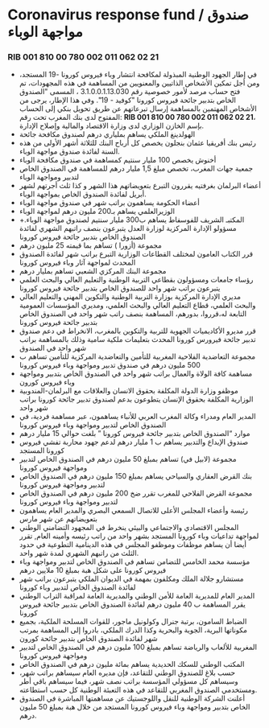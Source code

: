 # Coronavirus response fund / صندوق مواجهة الوباء
### RIB 001 810 00 780 002 011 062 02 21 
+ في إطار الجهود الوطنية المبذولة لمكافحة انتشار وباء فيروس كورونا -19 المستجد، ومن أجل تمكين الأشخاص الذاتيين والمعنويين من المساهمة في هذه المجهودات، تم فتح حساب مرصد لأمور خصوصية رقم 3.1.0.0.1.13.030 ، المسمى "الصندوق الخاص بتدبير جائحة فيروس كورونا "كوفيد - 19".
وفي هذا الإطار، يرجى من الأشخاص المهتمين بالمساهمة إرسال تبرعاتهم عن طريق تحويل بنكي إلى الحساب المفتوح لدى بنك المغرب تحت رقم: **RIB 001 810 00 780 002 011 062 02 21**، بإسم الخازن الوزاري لدى وزارة الاقتصاد والمالية وإصلاح الإدارة.
+ الهولدينغ الملكي يساهم بملياري درهم  لصندوق مكافحة جائحة
+ رئيس بنك أفريقيا عثمان بنجلون  يخصص كل أرباح البنك للثلاثة أشهر الأولى من هذه السنة لفائدة صندوق مواجهة الوباء.
+ أخنوش يخصص 100 مليار سنتيم كمساهمة في صندوق مكافحة الوباء
+  جمعية جهات المغرب، تخصص مبلغ 1,5 مليار درهم للمساهمة في الصندوق الخاص لتدبير ومواجهة الوباء
+ أعضاء البرلمان بغرفتيه يقررون التبرع بتعويضاتهم هذا الشهر و كذا ثلث أجرتهم لشهر أبريل لفائدة الصندوق الخاص بمواجهة الوباء.
+  أعضاء الحكومة يساهمون براتب شهر في صندوق مواجهة الوباء
+ الوزيرالعلمي يساهم بـ200 مليون درهم لمواجهة الوباء
+ المكتبـ الشريف للفوسفاط يساهم ب300 مليار سنتيم لصندوق مواجهة الوباء.+ مسؤولو الإدارة المركزية لوزارة العدل يتبرعون بنصف راتبهم الشهري لفائدة الصندوق الخاص بتدبير جائحة فيروس كورونا
+ مجموعة (أزورا ) تساهم بما قيمته 25 مليون درهم
+ قرر الكتاب العامون لمختلف القطاعات الوزارية التبرع براتب شهر لفائدة الصندوق المحدث لمواجهة آثار وباء فيروس كورونا
+ مجموعة البنك المركزي الشعبي تساهم بمليار درهم
+ رؤساء جامعات ومسؤولون بقطاعي التربية الوطنية والتعليم العالي والبحث العلمي يتبرعون براتب شهر واحد للصندوق الخاص بتدبير جائحة فيروس كورونا
+ مديري الإدارة المركزية بوزارة التربية الوطنية والتكوين المهني والتعليم العالي والبحث العلمي، قطاع التعليم العالي والبحث العلمي، ومديري المؤسسات العمومية التابعة له،قرروا، بدورهم، المساهمة بنصف راتب شهر واحد في الصندوق الخاص بتدبير جائحة فيروس كورونا
+ قرر مديرو الأكاديميات الجهوية للتربية والتكوين بالمغرب، الانخراط في دعم صندوق تدبير جائحة فيرورس كورونا المحدث بتعليمات ملكية سامية وذلك بالمساهمة براتب شهر واحد في الصندوق
+ مجموعة التعاضدية الفلاحية المغربية للتأمين والتعاضدية المركزية للتأمين تساهم ب 500 مليون درهم في صندوق تدبير ومواجهة وباء فيروس كورونا
+ مساهمة كافة الولاة والعمال براتب شهر واحد في الصندوق الخاص بتدبير ومواجهة وباء فيروس كورون
+ موظفو وزارة الدولة المكلفة بحقوق الانسان والعلاقات مع البرلمان-المندوبية الوزارية المكلفة بحقوق الإنسان يتطوعون بدعم لصندوق تدبير جائحة كورونا براتب شهر واحد
+ المدير العام ومدراء وكالة المغرب العربي للأنباء يساهمون، عبر مساهمة فردية، في الصندوق الخاص لتدبير ومواجهة وباء فيروس كورونا
+ موارد “الصندوق الخاص بتدبير جائحة فيروس كورونا ” بلغت حوالي 15 مليار درهم
+ صندوق الإيداع والتدبير يساهم ب 1 مليار درهم لدعم جهود محاربة تفشي فيروس كورونا المستجد
+ مجموعة (لابيل في) تساهم بمبلغ 50 مليون درهم في الصندوق الخاص لتدبير ومواجهة فيروس كورونا
+ بنك القرض العقاري والسياحي يساهم بمبلغ 150 مليون درهم في الصندوق الخاص لتدبير ومواجهة فيروس كورونا
+ مجموعة القرض الفلاحي للمغرب تقرر ضخ 200 مليون درهم في الصندوق الخاص لتدبير ومواجهة وباء فيروس كورونا
+ رئيسة وأعضاء المجلس الأعلى للاتصال السمعي البصري والمدير العام يساهمون بتعويضاتهم عن شهر مارس
+ المجلس الاقتصادي والاجتماعي والبيئي ينخرط في المجهود التضامني الوطني لمواجهة تداعيات وباء كورونا المستجد بشهر واحد من راتب رئيسه وأمينه العام, تقرر أيضا أن يساهم موظفات وموظفو المجلس في هذه الدينامية التطوعية في حدود الثلث من راتبهم الشهري لمدة شهر واحد.
+ مؤسسة محمد الخامس للتضامن تساهم في الصندوق الخاص لتدبير ومواجهة وباء فيروس كورونا على شكل هبة بمبلغ 10 ملايين درهم
+ مستشارو جلالة الملك ومكلفون بمهمة في الديوان الملكي يتبرعون براتب شهر لفائدة الصندوق الخاص لتدبير وباء كورونا
+ المدير العام للمديرية العامة للأمن الوطني والمديرية العامة لمراقبة التراب الوطني يقرر المساهمة ب 40 مليون درهم لفائدة الصندوق الخاص بتدبير جائحة فيروس كورونا
+ الضباط السامون، برتبة جنرال وكولونيل ماجور، للقوات المسلحة الملكية، بجميع مكوناتها البرية، الجوية والبحرية وكذا الدرك الملكي، بادروا إلى المساهمة بمرتب شهر لفائدة الصندوق الخاص بتدبير جائحة كورون
+ المغربية للألعاب والرياضة تساهم بمبلغ 100 مليون درهم في الصندوق الخاص لتدبير ومواجهة فيروس كورونا
+ المكتب الوطني للسكك الحديدية يساهم بمائة مليون درهم في الصندوق الخاص
+ حسب بلاغ للصندوق الوطني للتقاعد، فإن مديره العام سيساهم براتب شهر، وسيساهم كل مسؤولي المؤسسة براتب نصف شهر، فيما سيساهم باقي أطر ومستخدمي الصندوق المغربي للتقاعد في هذه التعبئة الوطنية كل حسب استطاعته.
+  أعلنت الشركة الوطنية للنقل واللوجستيك عن مساهمتها المباشرة في الصندوق الخاص بتدبير ومواجهة وباء فيروس كورونا المستجد من خلال هبة بمبلغ 50 مليون درهم.

